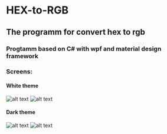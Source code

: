 # HEX-to-RGB
## The programm for convert hex to rgb
### Progtamm based on C# with wpf and material design framework

### Screens:
#### White theme
![alt text](Screens/demo%201.png)
![alt text](Screens/demo%202.png)
#### Dark theme
![alt text](Screens/demo%203.png)
![alt text](Screens/demo%204.png)
